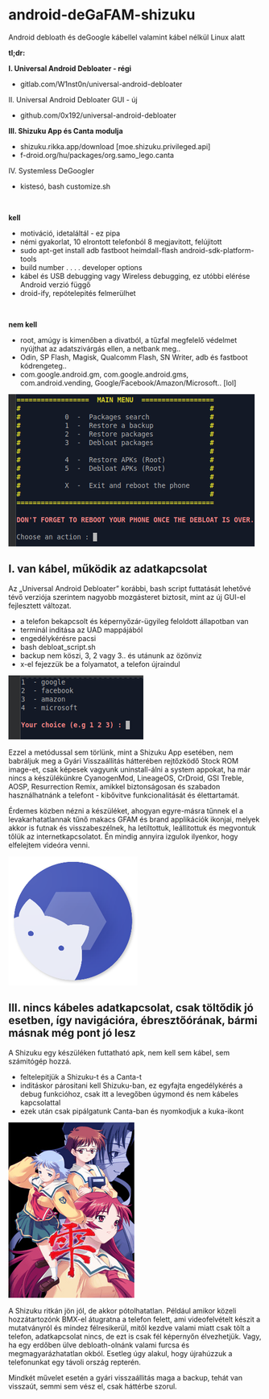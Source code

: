# android-deGaFAM-shizuku
Android debloath és deGoogle kábellel valamint kábel nélkül Linux alatt



**tl;dr:**
<br />

**I. Universal Android Debloater - régi**
- gitlab.com/W1nst0n/universal-android-debloater

II. Universal Android Debloater GUI - új
- github.com/0x192/universal-android-debloater

**III. Shizuku App és Canta modulja**
- shizuku.rikka.app/download [moe.shizuku.privileged.api]
- f-droid.org/hu/packages/org.samo_lego.canta

IV. Systemless DeGoogler
- kistesó, bash customize.sh<br />
<br />

**kell**
- motiváció, idetaláltál - ez pipa
- némi gyakorlat, 10 elrontott telefonból 8 megjavitott, felújitott
- sudo apt-get install adb fastboot heimdall-flash android-sdk-platform-tools
- build number . . . . developer options
- kábel és USB debugging vagy Wireless debugging, ez utóbbi elérése Android verzió függő
- droid-ify, repótelepités felmerülhet<br />
<br />

**nem kell**
- root, amúgy is kimenőben a divatból, a tűzfal megfelelő védelmet nyújthat az adatszivárgás ellen, a netbank meg..
- Odin, SP Flash, Magisk, Qualcomm Flash, SN Writer, adb és fastboot kódrengeteg..
- com.google.android.gm, com.google.android.gms, com.android.vending, Google/Facebook/Amazon/Microsoft.. [lol]

![uad1.png](uad1.png)

## I. van kábel, működik az adatkapcsolat

Az „Universal Android Debloater” korábbi, bash script futtatását lehetővé tévő verziója szerintem nagyobb mozgásteret biztosit, mint az új GUI-el fejlesztett változat.

- a telefon bekapcsolt és képernyőzár-ügyileg feloldott állapotban van
- terminál inditása az UAD mappájából
- engedélykérésre pacsi
- bash debloat_script.sh
- backup nem köszi, 3, 2 vagy 3.. és utánunk az özönviz
- x-el fejezzük be a folyamatot, a telefon újraindul

![uad2.png](uad2.png)

Ezzel a metódussal sem törlünk, mint a Shizuku App esetében, nem babráljuk meg a Gyári Visszaállitás hátterében rejtőzködő Stock ROM image-et, csak képesek vagyunk uninstall-álni a system appokat, ha már nincs a készülékünkre CyanogenMod, LineageOS, CrDroid, GSI Treble, AOSP, Resurrection Remix, amikkel biztonságosan és szabadon használhatnánk a telefont - kibővitve funkcionalitását és élettartamát.

Érdemes közben nézni a készüléket, ahogyan egyre-másra tűnnek el a levakarhatatlannak tűnő makacs GFAM és brand applikációk ikonjai, melyek akkor is futnak és visszabeszélnek, ha letiltottuk, leállitottuk és megvontuk tőlük az internetkapcsolatot. Én mindig annyira izgulok ilyenkor, hogy elfelejtem videóra venni.

![shizuku12.png](shizuku12.png)

## III.  nincs kábeles adatkapcsolat, csak töltődik jó esetben, így navigációra, ébresztőórának, bármi másnak még pont jó lesz

A Shizuku egy készüléken futtatható apk, nem kell sem kábel, sem számitógép hozzá.

- feltelepitjük a Shizuku-t és a Canta-t
- inditáskor párositani kell Shizuku-ban, ez egyfajta engedélykérés a debug funkcióhoz, csak itt a levegőben úgymond és nem kábeles kapcsolattal
- ezek után csak pipálgatunk Canta-ban és nyomkodjuk a kuka-ikont

![shizuku2.jpg](shizuku2.jpg)

A Shizuku ritkán jön jól, de akkor pótolhatatlan. Például amikor közeli hozzátartozónk BMX-el átugratna a telefon felett, ami videofelvételt készit a mutatványról és mindez félresikerül, mitől kezdve valami miatt csak tölt a telefon, adatkapcsolat nincs, de ezt is csak fél képernyőn élvezhetjük. Vagy, ha egy erdőben ülve debloath-olnánk valami furcsa és megmagyarázhatatlan okból. Esetleg úgy alakul, hogy újrahúzzuk a telefonunkat egy távoli ország repterén.

Mindkét művelet esetén a gyári visszaállitás maga a backup, tehát van visszaút, semmi sem vész el, csak háttérbe szorul.
